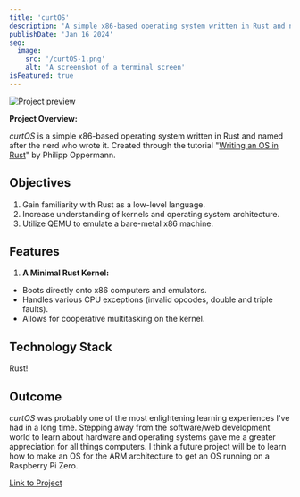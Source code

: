 ```yaml
---
title: 'curtOS'
description: 'A simple x86-based operating system written in Rust and named after the nerd who wrote it.'
publishDate: 'Jan 16 2024'
seo:
  image:
    src: '/curtOS-1.png'
    alt: 'A screenshot of a terminal screen'
isFeatured: true
---
```


![Project preview](/curtOS-1.png)

**Project Overview:**

_curtOS_ is a simple x86-based operating system written in Rust and named after the nerd who wrote it. Created through the tutorial "[Writing an OS in Rust](https://os.phil-opp.com/)" by Philipp Oppermann.

## Objectives

1. Gain familiarity with Rust as a low-level language.
2. Increase understanding of kernels and operating system architecture.
3. Utilize QEMU to emulate a bare-metal x86 machine.

## Features

1. **A Minimal Rust Kernel:**

- Boots directly onto x86 computers and emulators.
- Handles various CPU exceptions (invalid opcodes, double and triple faults).
- Allows for cooperative multitasking on the kernel.

## Technology Stack

Rust!

## Outcome

_curtOS_ was probably one of the most enlightening learning experiences I've had in a long time. Stepping away from the software/web development world to learn about hardware and operating systems gave me a greater appreciation for all things computers. I think a future project will be to learn how to make an OS for the ARM architecture to get an OS running on a Raspberry Pi Zero.

[Link to Project](https://github.com/curtis-wils0n/curt_os)